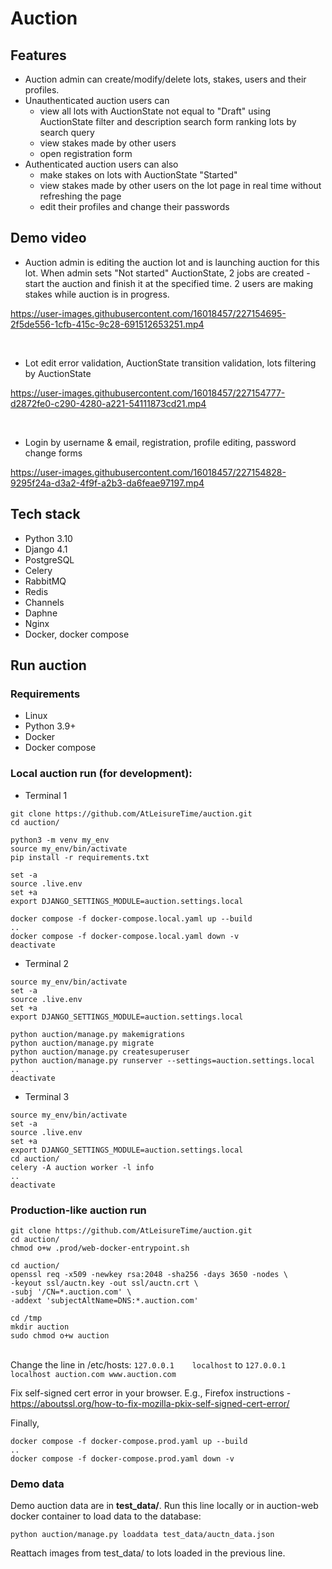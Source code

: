 # Auction
## Features
* Auction admin can create/modify/delete lots, stakes, users and their profiles.
* Unauthenticated auction users can
  - view all lots with AuctionState not equal to "Draft" using AuctionState filter and description search form ranking lots by search query
  - view stakes made by other users
  - open registration form
* Authenticated auction users can also
  - make stakes on lots with AuctionState "Started"
  - view stakes made by other users on the lot page in real time without refreshing the page
  - edit their profiles and change their passwords

## Demo video
* Auction admin is editing the auction lot and is launching auction for this lot. When admin sets "Not started" AuctionState, 2 jobs are created - start the auction and finish it at the specified time. 2 users are making stakes while auction is in progress.

https://user-images.githubusercontent.com/16018457/227154695-2f5de556-1cfb-415c-9c28-691512653251.mp4

&nbsp;
&nbsp;
* Lot edit error validation, AuctionState transition validation, lots filtering by AuctionState

https://user-images.githubusercontent.com/16018457/227154777-d2872fe0-c290-4280-a221-54111873cd21.mp4


&nbsp;
&nbsp;
* Login by username & email, registration, profile editing, password change forms

https://user-images.githubusercontent.com/16018457/227154828-9295f24a-d3a2-4f9f-a2b3-da6feae97197.mp4

## Tech stack
* Python 3.10
* Django 4.1
* PostgreSQL
* Celery
* RabbitMQ
* Redis
* Channels
* Daphne
* Nginx
* Docker, docker compose

## Run auction

### Requirements
* Linux
* Python 3.9+
* Docker
* Docker compose

### Local auction run (for development):

* Terminal 1
```
git clone https://github.com/AtLeisureTime/auction.git
cd auction/

python3 -m venv my_env
source my_env/bin/activate
pip install -r requirements.txt

set -a
source .live.env
set +a
export DJANGO_SETTINGS_MODULE=auction.settings.local

docker compose -f docker-compose.local.yaml up --build
..
docker compose -f docker-compose.local.yaml down -v
deactivate
```
* Terminal 2
```
source my_env/bin/activate
set -a
source .live.env
set +a
export DJANGO_SETTINGS_MODULE=auction.settings.local

python auction/manage.py makemigrations
python auction/manage.py migrate
python auction/manage.py createsuperuser
python auction/manage.py runserver --settings=auction.settings.local
..
deactivate
```
* Terminal 3
```
source my_env/bin/activate
set -a
source .live.env
set +a
export DJANGO_SETTINGS_MODULE=auction.settings.local
cd auction/
celery -A auction worker -l info
..
deactivate
```

### Production-like auction run
```
git clone https://github.com/AtLeisureTime/auction.git
cd auction/
chmod o+w .prod/web-docker-entrypoint.sh

cd auction/
openssl req -x509 -newkey rsa:2048 -sha256 -days 3650 -nodes \
-keyout ssl/auctn.key -out ssl/auctn.crt \
-subj '/CN=*.auction.com' \
-addext 'subjectAltName=DNS:*.auction.com'

cd /tmp
mkdir auction
sudo chmod o+w auction
```

<br />Change the line in /etc/hosts:
```127.0.0.1	localhost```
to
```127.0.0.1	localhost auction.com www.auction.com```

Fix self-signed cert error in your browser. E.g., Firefox instructions - https://aboutssl.org/how-to-fix-mozilla-pkix-self-signed-cert-error/

Finally,
```
docker compose -f docker-compose.prod.yaml up --build
..
docker compose -f docker-compose.prod.yaml down -v
```

### Demo data
Demo auction data are in **test_data/**. Run this line locally or in auction-web docker container to load data to the database:
```
python auction/manage.py loaddata test_data/auctn_data.json
```
Reattach images from test_data/ to lots loaded in the previous line.
